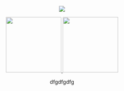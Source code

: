 <p align="center">
  <a href="https://github.com/xeyay">
    <img src="https://discord.c99.nl/widget/theme-1/369958674527158293.png"/>
     </a>
  </div>
<div align="center">
  <a href="https://github.com/xeyay">
    <img height="150em" src="https://github-readme-stats.vercel.app/api?username=xeyay&count_private=true&include_all_commits=true&show_icons=true&theme=dark&hide_border=false&show_owner=true"/>
    <img height="150em" src="https://github-readme-stats.vercel.app/api/top-langs/?username=xeyay&theme=dark&hide_border=false&&layout=compact"/>
  </a>




dfgdfgdfg
